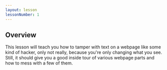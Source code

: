 ```yaml
---
layout: lesson
lessonNumber: 1
---
```


## Overview

This lesson will teach you how to tamper with text on a webpage like some
kind of hacker, only not really, because you're only changing what you see.
Still, it should give you a good inside tour of various webpage parts
and how to mess with a few of them.